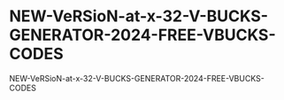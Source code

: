 # NEW-VeRSioN-at-x-32-V-BUCKS-GENERATOR-2024-FREE-VBUCKS-CODES
NEW-VeRSioN-at-x-32-V-BUCKS-GENERATOR-2024-FREE-VBUCKS-CODES

